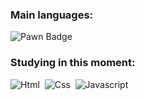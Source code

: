 ### Main languages:
![Pawn Badge](https://img.shields.io/badge/-Pawn-0D1117?style=flat-square&logo=c%2B%2B&logoColor=FF0000)


### Studying in this moment:
![Html](https://img.shields.io/badge/-HTML5-0D1117?style=flat-square&logo=HTML5&logoColor=FF0000)&nbsp;
![Css](https://img.shields.io/badge/-CSS3-0D1117?style=flat-square&logo=CSS3&logoColor=FF0000)&nbsp;
![Javascript](https://img.shields.io/badge/-JavaScript-0D1117?style=flat-square&logo=Javascript&logoColor=FF0000)&nbsp;
